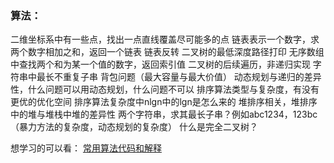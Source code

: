 ### 算法：

二维坐标系中有一些点，找出一点直线覆盖尽可能多的点
链表表示一个数字，求两个数字相加之和，返回一个链表
链表反转
二叉树的最低深度路径打印
无序数组中查找两个和为某一个值的数字，返回索引值
二叉树的后续遍历，非递归实现
字符串中最长不重复子串
背包问题（最大容量与最大价值）
动态规划与递归的差异性，什么问题可以用动态规划，什么问题不可以
排序算法类型与复杂度，有没有更优的优化空间
排序算法复杂度中nlgn中的lgn是怎么来的
堆排序相关，堆排序中的堆与堆栈中堆的差异性
两个字符串，求其最长子串？例如abc1234，123bc（暴力方法的复杂度，动态规划的复杂度）
什么是完全二叉树？





想学习的可以看： [常用算法代码和解释](../算法/常用算法.md)



